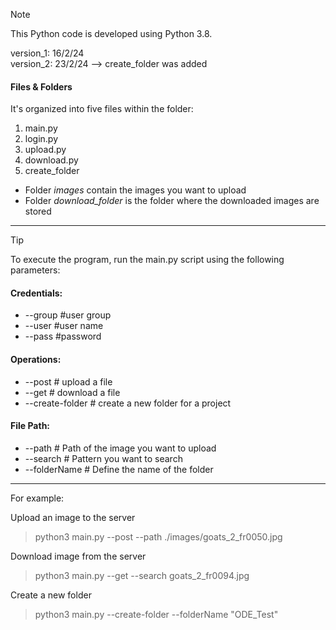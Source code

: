 >[!NOTE]
> This Python code is developed using Python 3.8.
>
> version_1: 16/2/24   
> version_2: 23/2/24 --> create_folder was added 

#### Files & Folders 

It's organized into five files within the folder:
1. main.py
2. login.py
3. upload.py
4. download.py
5. create_folder

+ Folder _images_ contain the images you want to upload
+ Folder _download_folder_ is the folder where the downloaded images are stored

***

> [!TIP]
> To execute the program, run the main.py script using the following parameters:


#### Credentials:
+ --group  #user group
+ --user   #user name
+ --pass   #password

#### Operations:
+ --post   # upload a file
+ --get    # download a file
+ --create-folder # create a new folder for a project

#### File Path:
+ --path    # Path of the image you want to upload 
+ --search  # Pattern you want to search
+ --folderName # Define the name of the folder

***
For example:

Upload an image to the server
> python3 main.py --post --path ./images/goats_2_fr0050.jpg

Download image from the server 
> python3 main.py --get --search goats_2_fr0094.jpg

Create a new folder
> python3 main.py --create-folder --folderName "ODE_Test"

